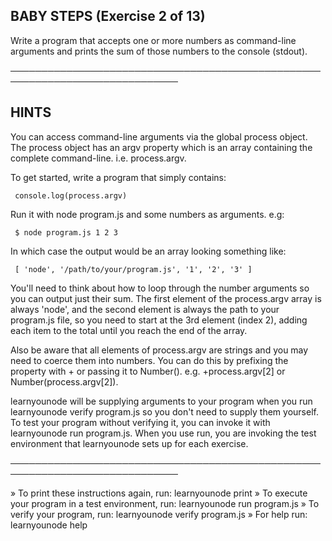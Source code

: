  ## BABY STEPS (Exercise 2 of 13)

  Write a program that accepts one or more numbers as command-line arguments
  and prints the sum of those numbers to the console (stdout).

 ─────────────────────────────────────────────────────────────────────────────

 ## HINTS

  You can access command-line arguments via the global process object. The
  process object has an argv property which is an array containing the
  complete command-line. i.e. process.argv.

  To get started, write a program that simply contains:

     console.log(process.argv)

  Run it with node program.js and some numbers as arguments. e.g:

     $ node program.js 1 2 3

  In which case the output would be an array looking something like:

     [ 'node', '/path/to/your/program.js', '1', '2', '3' ]

  You'll need to think about how to loop through the number arguments so
  you can output just their sum. The first element of the process.argv array
  is always 'node', and the second element is always the path to your
  program.js file, so you need to start at the 3rd element (index 2), adding
  each item to the total until you reach the end of the array.

  Also be aware that all elements of process.argv are strings and you may
  need to coerce them into numbers. You can do this by prefixing the
  property with + or passing it to Number(). e.g. +process.argv[2] or
  Number(process.argv[2]).

  learnyounode will be supplying arguments to your program when you run
  learnyounode verify program.js so you don't need to supply them yourself.
  To test your program without verifying it, you can invoke it with
  learnyounode run program.js. When you use run, you are invoking the test
  environment that learnyounode sets up for each exercise.

 ─────────────────────────────────────────────────────────────────────────────

   » To print these instructions again, run: learnyounode print
   » To execute your program in a test environment, run: learnyounode run
     program.js
   » To verify your program, run: learnyounode verify program.js
   » For help run: learnyounode help
